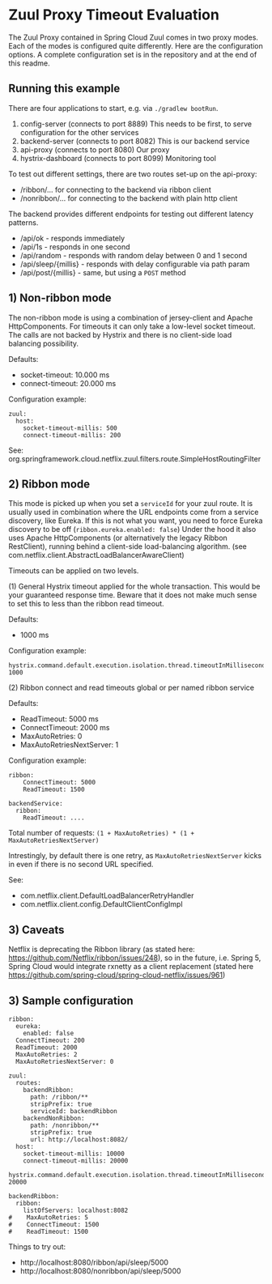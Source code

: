 # Zuul Proxy Timeout Evaluation

The Zuul Proxy contained in Spring Cloud Zuul comes in two proxy modes. Each of the modes is configured quite differently.
Here are the configuration options. A complete configuration set is in the repository and at the end of this readme.

## Running this example

There are four applications to start, e.g. via `./gradlew bootRun`.

1. config-server (connects to port 8889) This needs to be first, to serve configuration for the other services
2. backend-server (connects to port 8082) This is our backend service
3. api-proxy (connects to port 8080) Our proxy
4. hystrix-dashboard (connects to port 8099) Monitoring tool

To test out different settings, there are two routes set-up on the api-proxy:

* /ribbon/... for connecting to the backend via ribbon client
* /nonribbon/... for connecting to the backend with plain http client

The backend provides different endpoints for testing out different latency patterns.

* /api/ok - responds immediately
* /api/1s - responds in one second
* /api/random - responds with random delay between 0 and 1 second
* /api/sleep/{millis} - responds with delay configurable via path param
* /api/post/{millis} - same, but using a `POST` method

## 1) Non-ribbon mode

The non-ribbon mode is using a combination of jersey-client and Apache HttpComponents. For timeouts it can only take a
low-level socket timeout. The calls are not backed by Hystrix and there is no client-side load balancing possibility.

Defaults:

* socket-timeout: 10.000 ms
* connect-timeout: 20.000 ms

Configuration example:

```
zuul:
  host:
    socket-timeout-millis: 500
    connect-timeout-millis: 200
```

See: org.springframework.cloud.netflix.zuul.filters.route.SimpleHostRoutingFilter


## 2) Ribbon mode

This mode is picked up when you set a `serviceId` for your zuul route. It is usually used in combination
where the URL endpoints come from a service discovery, like Eureka. If this is not what you want, you need to force
Eureka discovery to be off (`ribbon.eureka.enabled: false`) Under the hood it also uses Apache HttpComponents (or alternatively the legacy Ribbon RestClient),
running behind a client-side load-balancing algorithm. (see com.netflix.client.AbstractLoadBalancerAwareClient)

Timeouts can be applied on two levels.

(1) General Hystrix timeout applied for the whole transaction. This would be your guaranteed response time.
Beware that it does not make much sense to set this to less than the ribbon read timeout.

Defaults:
* 1000 ms

Configuration example:

```
hystrix.command.default.execution.isolation.thread.timeoutInMilliseconds: 1000
```

(2) Ribbon connect and read timeouts global or per named ribbon service

Defaults:

* ReadTimeout: 5000 ms
* ConnectTimeout: 2000 ms
* MaxAutoRetries: 0
* MaxAutoRetriesNextServer: 1

Configuration example:

```
ribbon:
    ConnectTimeout: 5000
    ReadTimeout: 1500

backendService:
  ribbon:
    ReadTimeout: ....

```

Total number of requests: `(1 + MaxAutoRetries) * (1 + MaxAutoRetriesNextServer)`

Intrestingly, by default there is one retry, as `MaxAutoRetriesNextServer` kicks in even if there is no second URL specified.

See:
* com.netflix.client.DefaultLoadBalancerRetryHandler
* com.netflix.client.config.DefaultClientConfigImpl


## 3) Caveats

Netflix is deprecating the Ribbon library (as stated here: https://github.com/Netflix/ribbon/issues/248), so in the
future, i.e. Spring 5, Spring Cloud would integrate rxnetty as a client replacement (stated here https://github.com/spring-cloud/spring-cloud-netflix/issues/961)

## 3) Sample configuration

```
ribbon:
  eureka:
    enabled: false
  ConnectTimeout: 200
  ReadTimeout: 2000
  MaxAutoRetries: 2
  MaxAutoRetriesNextServer: 0

zuul:
  routes:
    backendRibbon:
      path: /ribbon/**
      stripPrefix: true
      serviceId: backendRibbon
    backendNonRibbon:
      path: /nonribbon/**
      stripPrefix: true
      url: http://localhost:8082/
  host:
    socket-timeout-millis: 10000
    connect-timeout-millis: 20000

hystrix.command.default.execution.isolation.thread.timeoutInMilliseconds: 20000

backendRibbon:
  ribbon:
    listOfServers: localhost:8082
#    MaxAutoRetries: 5
#    ConnectTimeout: 1500
#    ReadTimeout: 1500
```

Things to try out:

* http://localhost:8080/ribbon/api/sleep/5000
* http://localhost:8080/nonribbon/api/sleep/5000
